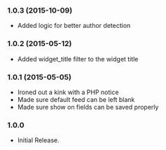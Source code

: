 ### 1.0.3 (2015-10-09)
- Added logic for better author detection

### 1.0.2 (2015-05-12)
- Added widget_title filter to the widget title

### 1.0.1 (2015-05-05)

- Ironed out a kink with a PHP notice
- Made sure default feed can be left blank
- Made sure show on fields can be saved properly


### 1.0.0

- Initial Release.
